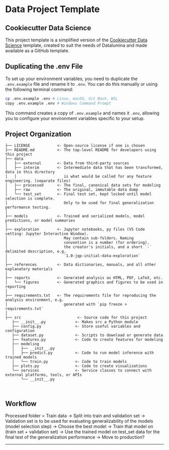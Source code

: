 # Data Project Template

## Cookiecutter Data Science
This project template is a simplified version of the [Cookiecutter Data Science](https://cookiecutter-data-science.drivendata.org) template, created to suit the needs of Datalumina and made available as a GitHub template.

## Duplicating the .env File
To set up your environment variables, you need to duplicate the `.env.example` file and rename it to `.env`. You can do this manually or using the following terminal command:

```bash
cp .env.example .env # Linux, macOS, Git Bash, WSL
copy .env.example .env # Windows Command Prompt
```

This command creates a copy of `.env.example` and names it `.env`, allowing you to configure your environment variables specific to your setup.

## Project Organization
```
├── LICENSE            <- Open-source license if one is chosen
├── README.md          <- The top-level README for developers using this project
├── data
│   ├── external       <- Data from third-party sources
│   ├── interim        <- Intermediate data that has been transformed, data in this directory
│   │                     is what would be called for any feature engineering. (separate files)
│   ├── processed      <- The final, canonical data sets for modeling
│   ├── raw            <- The original, immutable data dump
│   └── test_set       <- Final test set, kept locked until model selection is complete.
│                         Only to be used for final generalization performance testing.
│
├── models             <- Trained and serialized models, model predictions, or model summaries
│
├── exploration        <- Jupyter notebooks, py files (VS Code setting: Jupyter Interactive Window).
│                         May contain sub-folders. Naming 
│                         convention is a number (for ordering),
│                         the creator's initials, and a short `-` delimited description, e.g.
│                         `1.0-jqp-initial-data-exploration`
│
├── references         <- Data dictionaries, manuals, and all other explanatory materials
│
├── reports            <- Generated analysis as HTML, PDF, LaTeX, etc.
│   └── figures        <- Generated graphics and figures to be used in reporting
│
├── requirements.txt   <- The requirements file for reproducing the analysis environment, e.g.
│                         generated with `pip freeze > requirements.txt`
│
├── src                         <- Source code for this project
   ├── __init__.py             <- Makes src a Python module
   ├── config.py               <- Store useful variables and configuration
   ├── dataset.py              <- Scripts to download or generate data
   ├── features.py             <- Code to create features for modeling
   ├── modeling                
   │   ├── __init__.py 
   │   ├── predict.py          <- Code to run model inference with trained models          
   │   └── train.py            <- Code to train models
   ├── plots.py                <- Code to create visualizations 
   └── services                <- Service classes to connect with external platforms, tools, or APIs
       └── __init__.py

                         
```
## Workflow

Processed folder = Train data -> Split into train and validation set -> Validation set is to be used for evaluating generalizability of the models (model selection step) -> Choose the best model -> Train that model on (train set + validation set) -> Use the trained model on test_set data for the final test of the generalization performance -> Move to production?

--------
